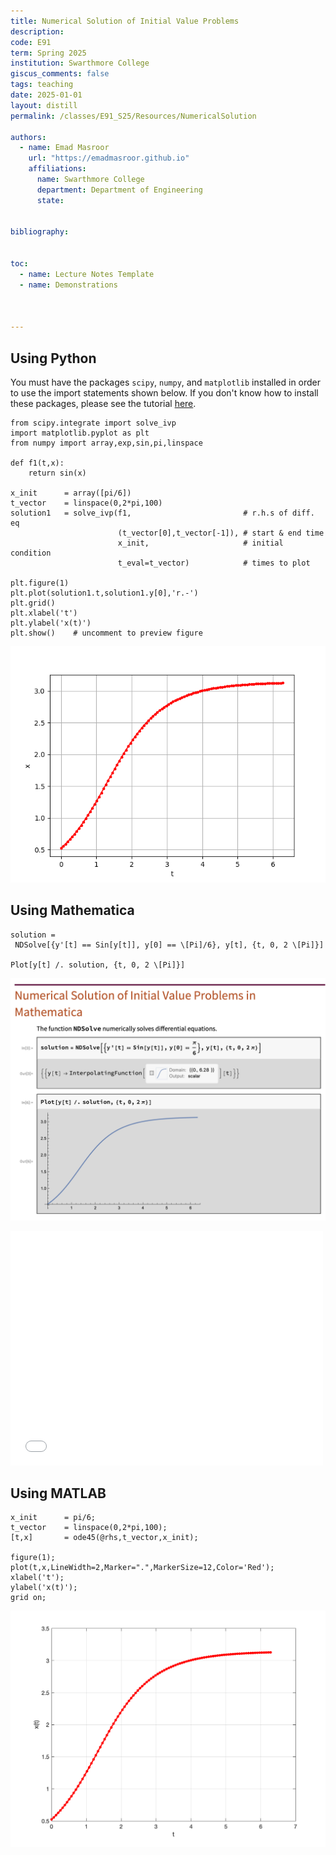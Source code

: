 ```yaml
---
title: Numerical Solution of Initial Value Problems
description: 
code: E91
term: Spring 2025
institution: Swarthmore College
giscus_comments: false
tags: teaching 
date: 2025-01-01
layout: distill
permalink: /classes/E91_S25/Resources/NumericalSolution

authors:
  - name: Emad Masroor
    url: "https://emadmasroor.github.io"
    affiliations:
      name: Swarthmore College
      department: Department of Engineering
      state: 


bibliography: 


toc:
  - name: Lecture Notes Template
  - name: Demonstrations



---
```


## Using Python

You must have the packages `scipy`, `numpy`, and `matplotlib` installed in order to use the import statements shown below. If you don't know how to install these packages, please see the tutorial [here](https://packaging.python.org/en/latest/tutorials/installing-packages/).

```
from scipy.integrate import solve_ivp
import matplotlib.pyplot as plt
from numpy import array,exp,sin,pi,linspace

def f1(t,x):
    return sin(x)

x_init      = array([pi/6]) 
t_vector    = linspace(0,2*pi,100)
solution1   = solve_ivp(f1,                         # r.h.s of diff. eq
                        (t_vector[0],t_vector[-1]), # start & end time
                        x_init,                     # initial condition
                        t_eval=t_vector)            # times to plot

plt.figure(1)
plt.plot(solution1.t,solution1.y[0],'r.-')
plt.grid()
plt.xlabel('t')
plt.ylabel('x(t)')
plt.show()    # uncomment to preview figure
```

![Python image](python_ivp.png)

## Using Mathematica

```
solution = 
 NDSolve[{y'[t] == Sin[y[t]], y[0] == \[Pi]/6}, y[t], {t, 0, 2 \[Pi]}]

Plot[y[t] /. solution, {t, 0, 2 \[Pi]}]
```

![Mathematica image](mathematica_ivp.png)

<embed src="mathematica_ivp.pdf" width="500" height="375" 
 type="application/pdf">

## Using MATLAB

```
x_init      = pi/6;
t_vector    = linspace(0,2*pi,100);
[t,x]       = ode45(@rhs,t_vector,x_init);

figure(1);
plot(t,x,LineWidth=2,Marker=".",MarkerSize=12,Color='Red');
xlabel('t');
ylabel('x(t)');
grid on;
```

![MATLAB image](matlab_ivp.png)
